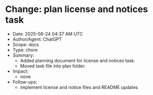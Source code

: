 # Change: plan license and notices task

- Date: 2025-08-24 04:37 AM UTC
- Author/Agent: ChatGPT
- Scope: docs
- Type: chore
- Summary:
  - Added planning document for license and notices task.
  - Moved task file into plan folder.
- Impact:
  - none
- Follow-ups:
  - implement license and notice files and README updates
